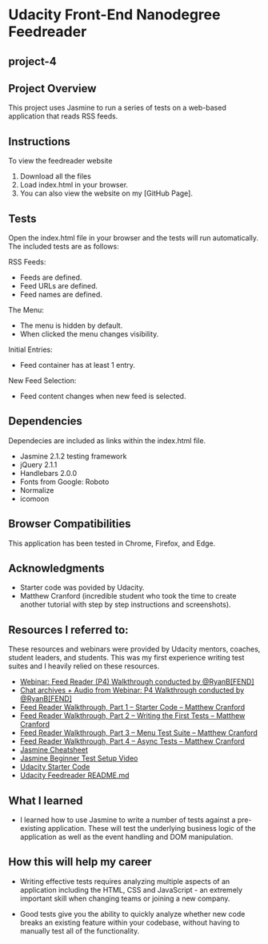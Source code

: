 # Udacity Front-End Nanodegree Feedreader
## project-4

## Project Overview
This project uses Jasmine to run a series of tests on a web-based application that reads RSS feeds.

## Instructions
To view the feedreader website 

1. Download all the files
2. Load index.html in your browser.
3. You can also view the website on my [GitHub Page].

## Tests
Open the index.html file in your browser and the tests will run automatically. The included tests are as follows:

RSS Feeds:
* Feeds are defined.
* Feed URLs are defined.
* Feed names are defined.

The Menu:
* The menu is hidden by default.
* When clicked the menu changes visibility.

Initial Entries:
* Feed container has at least 1 entry.

New Feed Selection:
* Feed content changes when new feed is selected.

## Dependencies
Dependecies are included as links within the index.html file.

* Jasmine 2.1.2 testing framework
* jQuery 2.1.1
* Handlebars 2.0.0
* Fonts from Google: Roboto
* Normalize
* icomoon

## Browser Compatibilities
This application has been tested in Chrome, Firefox, and Edge.

## Acknowledgments
* Starter code was povided by Udacity.
* Matthew Cranford (incredible student who took the time to create another tutorial with step by step instructions and screenshots).

## Resources I referred to:
These resources and webinars were provided by Udacity mentors, coaches, student leaders, and students. This was my first experience writing test suites and I heavily relied on these resources. 

* [Webinar: Feed Reader (P4) Walkthrough conducted by @RyanB[FEND]](https://www.youtube.com/watch?v=7kOBXPbDmyw&feature=youtu.be)
* [Chat archives + Audio from Webinar: P4 Walkthrough conducted by @RyanB[FEND]](https://drive.google.com/drive/folders/1mfNZh6XoCSDjBESw9yayFTS1xgoyYI3t)
* [Feed Reader Walkthrough, Part 1 – Starter Code – Matthew Cranford](https://matthewcranford.com/feed-reader-walkthrough-part-1-starter-code/)
* [Feed Reader Walkthrough, Part 2 – Writing the First Tests – Matthew Cranford](https://matthewcranford.com/feed-reader-walkthrough-part-2-writing-the-first-tests/)
* [Feed Reader Walkthrough, Part 3 – Menu Test Suite – Matthew Cranford](https://matthewcranford.com/feed-reader-walkthrough-part-3-menu-test-suite/)
* [Feed Reader Walkthrough, Part 4 – Async Tests – Matthew Cranford](https://matthewcranford.com/feed-reader-walkthrough-part-4-async-tests/)
* [Jasmine Cheatsheet](https://devhints.io/jasmine)
* [Jasmine Beginner Test Setup Video](https://www.youtube.com/watch?v=g0q8pCsCB4o&list=PL_noPv5wmuO9op-OQ22SbHcqFGGHA6iIZ&index=2)
* [Udacity Starter Code](https://github.com/udacity/frontend-nanodegree-feedreader)
* [Udacity Feedreader README.md](https://github.com/udacity/frontend-nanodegree-feedreader/blob/master/README.md)

## What I learned
* I learned how to use Jasmine to write a number of tests against a pre-existing application. These will test the underlying business logic of the application as well as the event handling and DOM manipulation.

## How this will help my career
* Writing effective tests requires analyzing multiple aspects of an application including the HTML, CSS and JavaScript - an extremely important skill when changing teams or joining a new company.

* Good tests give you the ability to quickly analyze whether new code breaks an existing feature within your codebase, without having to manually test all of the functionality.


